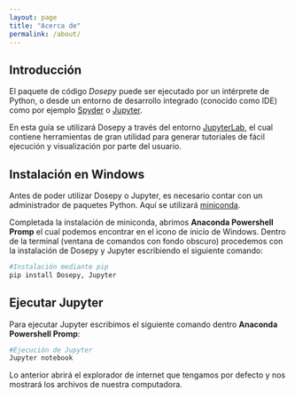 ```yaml
---
layout: page
title: "Acerca de"
permalink: /about/
---
```


## Introducción

El paquete de código *Dosepy* puede ser ejecutado por un intérprete de Python, o desde un entorno de desarrollo integrado (conocido como IDE) como por ejemplo [Spyder](https://www.spyder-ide.org/) o [Jupyter](https://jupyter.org/).

En esta guía se utilizará Dosepy a través del entorno [JupyterLab](https://jupyter.org/), el cual contiene herramientas de gran utilidad para generar tutoriales de fácil ejecución y visualización por parte del usuario.

## Instalación en Windows

Antes de poder utilizar Dosepy o Jupyter, es necesario contar con un administrador de paquetes Python. Aquí se utilizará [miniconda](https://docs.conda.io/en/latest/miniconda.html).

Completada la instalación de miniconda, abrimos **Anaconda Powershell Promp** el cual podemos encontrar en el icono de inicio de Windows. Dentro de la terminal (ventana de comandos con fondo obscuro) procedemos con la instalación de Dosepy y Jupyter escribiendo el siguiente comando:

```bash
#Instalación mediante pip
pip install Dosepy, Jupyter
```
## Ejecutar Jupyter

Para ejecutar Jupyter escribimos el siguiente comando dentro **Anaconda Powershell Promp**:

```bash
#Ejecución de Jupyter
Jupyter notebook
```

Lo anterior abrirá el explorador de internet que tengamos por defecto y nos mostrará los archivos de nuestra computadora. 
